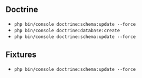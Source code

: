## Doctrine
- `php bin/console doctrine:schema:update --force`
- `php bin/console doctrine:database:create`
- `php bin/console doctrine:schema:update --force`

## Fixtures
-  `php bin/console doctrine:schema:update --force `